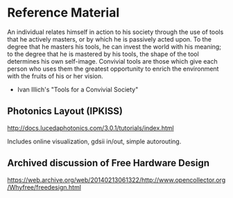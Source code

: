 # Reference Material

An individual relates himself in action to his society through the use of tools that he actively masters, or by which he is passively acted upon. To the degree that he masters his tools, he can invest the world with his meaning; to the degree that he is mastered by his tools, the shape of the tool determines his own self-image. Convivial tools are those which give each person who uses them the greatest opportunity to enrich the environment with the fruits of his or her vision.
- Ivan Illich's "Tools for a Convivial Society"


## Photonics Layout (IPKISS)

http://docs.lucedaphotonics.com/3.0.1/tutorials/index.html

Includes online visualization, gdsii in/out, simple autorouting.




## Archived discussion of Free Hardware Design

https://web.archive.org/web/20140213061322/http://www.opencollector.org/Whyfree/freedesign.html